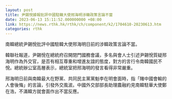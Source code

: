```yaml
---
layout: post
title: 尹錫悅據報批評中國駐韓大使邢海明涉韓政策言論不當
date: 2023-06-13 15:11:52.000000000 +08:00
link: https://news.rthk.hk/rthk/ch/component/k2/1704610-20230613.htm
categories: rthk
---
```


南韓總統尹錫悅批評中國駐韓大使邢海明日前的涉韓政策言論不當。

韓聯社報道，尹錫悅在總統府召開閉門國務會議，多名與會人士引述尹錫悅質疑邢海明作為外交官，是否有相互尊重和增進友誼的態度，對方的言行令南韓國民不悅。總統辦公室高層表示，總統室把邢海明的發言看得非常嚴重。

邢海明日前與南韓最大在野黨、共同民主黨黨魁李在明會面時，指「賭中國會輸的人會後悔」的言論，引發外交風波。中國外交部部長助理農融約見南韓駐華大使鄭在浩，不滿韓方就會面作出不當反應。
